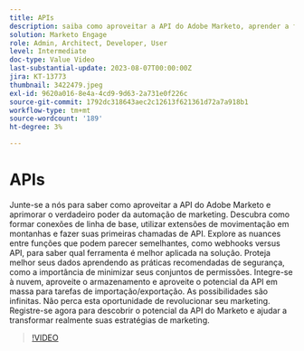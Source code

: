 ```yaml
---
title: APIs
description: saiba como aproveitar a API do Adobe Marketo, aprender a formar conexões de linha de base, utilizar extensões de movimentação de montanhas e fazer suas primeiras chamadas de API. Saiba mais sobre webhooks e API para saber qual ferramenta é melhor aplicada em sua solução. Conheça as práticas recomendadas de segurança, incluindo a minimização de seus conjuntos de permissões. Integre-se à nuvem, aproveite o armazenamento e aproveite o potencial da API em massa para tarefas de importação/exportação.
solution: Marketo Engage
role: Admin, Architect, Developer, User
level: Intermediate
doc-type: Value Video
last-substantial-update: 2023-08-07T00:00:00Z
jira: KT-13773
thumbnail: 3422479.jpeg
exl-id: 9620a016-8e4a-4cd9-9d63-2a731e0f226c
source-git-commit: 1792dc318643aec2c12613f621361d72a7a918b1
workflow-type: tm+mt
source-wordcount: '189'
ht-degree: 3%

---
```


# APIs

Junte-se a nós para saber como aproveitar a API do Adobe Marketo e aprimorar o verdadeiro poder da automação de marketing. Descubra como formar conexões de linha de base, utilizar extensões de movimentação em montanhas e fazer suas primeiras chamadas de API. Explore as nuances entre funções que podem parecer semelhantes, como webhooks versus API, para saber qual ferramenta é melhor aplicada na solução. Proteja melhor seus dados aprendendo as práticas recomendadas de segurança, como a importância de minimizar seus conjuntos de permissões. Integre-se à nuvem, aproveite o armazenamento e aproveite o potencial da API em massa para tarefas de importação/exportação. As possibilidades são infinitas. Não perca esta oportunidade de revolucionar seu marketing. Registre-se agora para descobrir o potencial da API do Marketo e ajudar a transformar realmente suas estratégias de marketing.

>[!VIDEO](https://video.tv.adobe.com/v/3422479/?learn=on)
